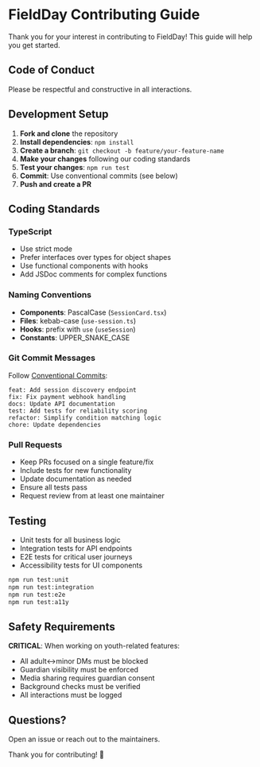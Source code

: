 # FieldDay Contributing Guide

Thank you for your interest in contributing to FieldDay! This guide will help you get started.

## Code of Conduct

Please be respectful and constructive in all interactions.

## Development Setup

1. **Fork and clone** the repository
2. **Install dependencies**: `npm install`
3. **Create a branch**: `git checkout -b feature/your-feature-name`
4. **Make your changes** following our coding standards
5. **Test your changes**: `npm run test`
6. **Commit**: Use conventional commits (see below)
7. **Push and create a PR**

## Coding Standards

### TypeScript

- Use strict mode
- Prefer interfaces over types for object shapes
- Use functional components with hooks
- Add JSDoc comments for complex functions

### Naming Conventions

- **Components**: PascalCase (`SessionCard.tsx`)
- **Files**: kebab-case (`use-session.ts`)
- **Hooks**: prefix with `use` (`useSession`)
- **Constants**: UPPER_SNAKE_CASE

### Git Commit Messages

Follow [Conventional Commits](https://www.conventionalcommits.org/):

```
feat: Add session discovery endpoint
fix: Fix payment webhook handling
docs: Update API documentation
test: Add tests for reliability scoring
refactor: Simplify condition matching logic
chore: Update dependencies
```

### Pull Requests

- Keep PRs focused on a single feature/fix
- Include tests for new functionality
- Update documentation as needed
- Ensure all tests pass
- Request review from at least one maintainer

## Testing

- Unit tests for all business logic
- Integration tests for API endpoints
- E2E tests for critical user journeys
- Accessibility tests for UI components

```bash
npm run test:unit
npm run test:integration
npm run test:e2e
npm run test:a11y
```

## Safety Requirements

**CRITICAL**: When working on youth-related features:

- All adult↔minor DMs must be blocked
- Guardian visibility must be enforced
- Media sharing requires guardian consent
- Background checks must be verified
- All interactions must be logged

## Questions?

Open an issue or reach out to the maintainers.

Thank you for contributing! 🎯
